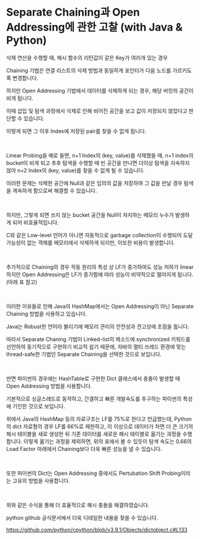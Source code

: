
# Separate Chaining과 Open Addressing에 관한 고찰 (with Java & Python)


삭제 연산을 수행할 때, 해시 함수의 리턴값이 같은 Key가 여러개 있는 경우

Chaining 기법은 연결 리스트의 삭제 방법과 동일하게 포인터가 다음 노드를 가르키도록 변경합니다.

하지만 Open Addressing 기법에서 데이터를 삭제하게 되는 경우, 해당 버킷의 공간이 비게 됩니다.

이때 삽입 및 탐색 과정에서 삭제로 인해 비어진 공간을 보고 값이 저장되지 않았다고 판단할 수 있습니다.

이렇게 되면 그 이후 Index에 저장된 pair를 찾을 수 없게 됩니다.

<br/>

Linear Probing을 예로 들면, n+1 Index의 (key, value)를 삭제했을 때, n+1 index의 bucket이 비게 되고 추후 탐색을 수행할 때 빈 공간을 만나면 더이상 탐색을 지속하지 않아 n+2 Index의 (key, value)를 찾을 수 없게 될 수 있습니다.

이러한 문제는 삭제한 공간에 Null과 같은 임의의 값을 저장하여 그 값을 만날 경우 탐색을 계속하게 함으로써 해결할 수 있습니다.

<br/>

하지만, 그렇게 되면 쓰지 않는 bucket 공간을 Null이 차지하는 메모리 누수가 발생하게 되어 비효율적입니다.

C와 같은 Low-level 언어가 아니면 자동적으로 garbage collection이 수행되어 도달 가능성이 없는 객체를 메모리에서 삭제하게 되지만, 이또한 비용이 발생합니다.

<br/>

추가적으로 Chaining의 경우 작동 원리의 특성 상 LF가 증가하여도 성능 저하가 linear하지만 Open Addressing은 LF가 증가함에 따라 성능이 비약적으로 떨어지게 됩니다. (아래 표 참고)

<br/>




이러한 이유들로 인해 Java의 HashMap에서는 Open Addressing이 아닌 Separate Chaining 방법을 사용하고 있습니다.

Java는 Robust한 언어라 불리기에 메모리 관리의 안전성과 견고성에 초점을 둡니다.  

따라서 Separate Chaning 기법이 Linked-list의 메소드에 synchronized 키워드를 선언하여 동기적으로 구현하기 비교적 쉽기 때문에, 자바의 멀티 쓰레드 환경에 맞는 thread-safe한 기법인 Separate Chaining을 선택한 것으로 보입니다.

<br/>

반면 파이썬의 경우에는 HashTable로 구현한 Dict 클래스에서 충돌이 발생할 때 Open Addressing 방법을 사용합니다.

기본적으로 싱글스레드로 동작하고, 간결하고 빠른 개발속도를 추구하는 파이썬의 특성에 기인한 것으로 보입니다.

위에서 Java의 HashMap 등의 자료구조는 LF를 75%로 한다고 언급했는데, Python의 dict 자료형의 경우 LF를 66%로 제한하고, 이 이상으로 데이터가 차면 더 큰 크기의 해시 테이블을 새로 생성한 뒤 기존 데이터를 새로운 해시 테이블로 옮기는 과정을 수행합니다. 이렇게 옮기는 과정을 제외하면, 위의 표에서 볼 수 있듯이 탐색 속도는 0.66의 Load Factor 아래에서 Chaining보다 더욱 빠른 성능을 낼 수 있습니다.

<br/>

또한 파이썬의 Dict는 Open Addressing 중에서도 Pertubation Shift Probing이라는 고유의 방법을 사용합니다.

<br/>

위와 같은 수식을 통해 더 효율적으로 해시 충돌을 해결하였습니다.

python github 공식문서에서 더욱 디테일한 내용을 찾을 수 있습니다.

https://github.com/python/cpython/blob/v3.9.1/Objects/dictobject.c#L133
